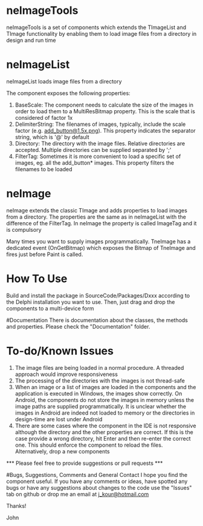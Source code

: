 # neImageTools
neImageTools is a set of components which extends the TImageList and TImage functionality by enabling them to load image files from a directory in design and run time

# neImageList
neImageList loads image files from a directory

The component exposes the following properties:
1. BaseScale: The component needs to calculate the size of the images in order to load them to a MultiResBitmap property. This is the scale that is considered of factor 1x
2. DelimiterString: The filenames of images, typically, include the scale factor (e.g. add_button@1.5x.png). This property indicates the separator string, which is '@' by default
3. Directory: The directory with the image files. Relative directories are accepted. Multiple directories can be supplied separated by ';'
4. FilterTag: Sometimes it is more convenient to load a specific set of images, eg. all the add_button* images. This property filters the filenames to be loaded

# neImage
neImage extends the classic TImage and adds properties to load images from a directory. The properties are the same as in neImageList with the difference of the FilterTag. In neImage the property is called ImageTag and it is compulsory

Many times you want to supply images programmatically. TneImage has a dedicated event (OnGetBitmap) which exposes the Bitmap of TneImage and fires just before Paint is called.

# How To Use

Build and install the package in SourceCode/Packages/Dxxx according to the Delphi installation you want to use. Then, just drag and drop the components to a multi-device form


#Documentation
There is documentation about the classes, the methods and properties. Please check the "Documentation" folder.


# To-do/Known Issues

1. The image files are being loaded in a normal procedure. A threaded approach would improve responsiveness
2. The processing of the directories with the images is not thread-safe
3. When an image or a list of images are loaded in the components and the application is executed in Windows, the images show correctly. On Android, the components do not store the images in memory unless the image paths are supplied programmatically. It is unclear whether the images in Android are indeed not loaded to memory or the directories in design-time are lost under Android 
4. There are some cases where the component in the IDE is not responsive although the directory and the other properties are correct. If this is the case provide a wrong directory, hit Enter and then re-enter the correct one. This should enforce the component to reload the files. Alternatively, drop a new components

*** Please feel free to provide suggestions or pull requests ***

#Bugs, Suggestions, Comments and General Contact
I hope you find the component useful. If you have any comments or ideas, have spotted any bugs or have any suggestions about changes to the code use the "Issues" tab on github or drop me an email at j_kour@hotmail.com

Thanks!

John

